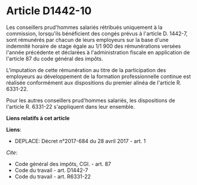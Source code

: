 # Article D1442-10

Les conseillers prud'hommes salariés rétribués uniquement à la commission, lorsqu'ils bénéficient des congés prévus à
l'article D. 1442-7, sont rémunérés par chacun de leurs employeurs sur la base d'une indemnité horaire de stage égale au 1/1
900 des rémunérations versées l'année précédente et déclarées à l'administration fiscale en application de l'article 87 du
code général des impôts.

L'imputation de cette rémunération au titre de la participation des employeurs au développement de la formation
professionnelle continue est réalisée conformément aux dispositions du premier alinéa de l'article R. 6331-22.

Pour les autres conseillers prud'hommes salariés, les dispositions de l'article R. 6331-22 s'appliquent dans leur ensemble.

**Liens relatifs à cet article**

**Liens**:

  - DEPLACE: Décret n°2017-684 du 28 avril 2017 - art. 1

_Cite_:

  - Code général des impôts, CGI. - art. 87
  - Code du travail - art. D1442-7
  - Code du travail - art. R6331-22
